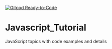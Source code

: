 [![Gitpod Ready-to-Code](https://img.shields.io/badge/Gitpod-Ready--to--Code-blue?logo=gitpod)](https://gitpod.io/#https://github.com/CodeAndCollaborait/Javascript_Tutorial) 

# Javascript_Tutorial
JavaScript topics with code examples and details
